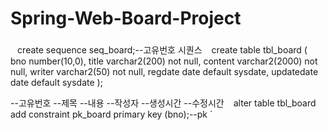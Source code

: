 # Spring-Web-Board-Project
### 
`
`
create sequence seq_board;--고유번호 시퀀스
`
`
create table tbl_board (
bno number(10,0),
title varchar2(200) not null,
content varchar2(2000) not null,
writer varchar2(50) not null,
regdate date default sysdate,
updatedate date default sysdate
);

--고유번호
--제목
--내용
--작성자
--생성시간
--수정시간
`
`
alter table tbl_board add constraint pk_board
primary key (bno);--pk
`
